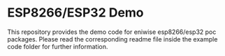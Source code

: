 ESP8266/ESP32 Demo
==========
This repository provides the demo code for eniwise esp8266/esp32 poc packages.
Please read the corresponding readme file inside the example code folder for further information.
